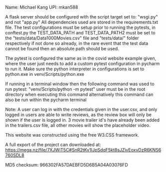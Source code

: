 Name: Michael Kang
UPI: mkan588

A flask server should be configured with the script target set to: "wsgi.py" and not "app.py"
All dependencies used are stored in the requirements.txt file.
The test configurations must be setup prior to running the pytests, in conftest.py the TEST_DATA_PATH and TEST_DATA_PATH2
must be set to the "tests/data/Data1000Movies.csv" file and "tests/data/" folder respectively if not done so already, in the rare event
that the test data cannot be found then an absolute path should be used.

The pytest is configured the same as in the covid website example given, where the user just needs to add a custom pytest configuration
in pycharm to run it. Make sure the python interpreter in configurations is set to python.exe in venv/Scripts/python.exe 

If running in a terminal window then the following command was used to run pytest:
"venv/Scripts/python -m pytest"
user must be in the root directory when executing this command
alternatively this command can also be run within the pycharm terminal

Note: A user can log in with the credentials given in the user.csv, and only logged in users are able to write reviews, as the review
box will only be shown if the user is logged in. 3 movie trailer id's have already been added in the trailers.csv file, all other movies
will show the placeholder video.

This website was constructed using the free W3.CSS framework.

A full export of the project can downloaded at:
https://mega.nz/file/7XJWiT5C#SnR2tKv1IJpSdqF5kt8sJZivEoxvDzR6KNS6760SDL8

MD5 checksum: 966302FA57DAEBFD5D6B5A04A03076FD